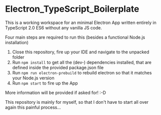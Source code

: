 # Electron_TypeScript_Boilerplate
This is a working workspace for an minimal Electron App written entirely in TypeScript 2.0 ES6 without any vanilla JS code.

Four main steps are required to run this (besides a functional Node.js installation)

1. Close this repository, fire up your IDE and navigate to the unpacked folder
2. Run `npm install` to get all the (dev-) dependencies installed, that are defined inside the provided package.json file
3. Run `npm run electron-prebuild` to rebuild electron so that it matches your Node.js version
3. Run `npm start` to fire up the App

More information will be provided if asked for! :-D

This repository is mainly for myself, so that I don't have to start all over again this painful process...
